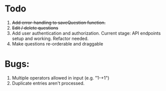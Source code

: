# Todo
1. ~~Add error-handling to saveQuestion function.~~
2. ~~Edit / delete questions~~
3. Add user authentication and authorization. Current stage: API endpoints setup and working. Refactor needed.
4. Make questions re-orderable and draggable

# Bugs:
1. Multiple operators allowed in input (e.g. "1-+1")
2. Duplicate entries aren't processed.
